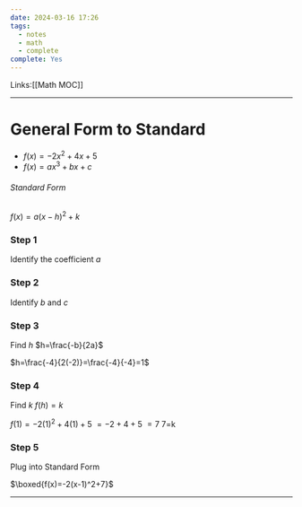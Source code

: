```yaml
---
date: 2024-03-16 17:26
tags:
  - notes
  - math
  - complete
complete: Yes
---
```

Links:[[Math MOC]]

---
# General Form to Standard
- $f(x)=-2x^2+4x+5$
- $f(x)=ax^3+bx+c$

###### Standard Form
$f(x)=a(x-h)^2+k$

### Step 1
Identify the coefficient $a$
### Step 2
Identify $b$ and $c$

### Step 3
Find $h$
$h=\frac{-b}{2a}$

$h=\frac{-4}{2(-2)}=\frac{-4}{-4}=1$

### Step 4
Find $k$
$f(h)=k$

$f(1)=-2(1)^2+4(1)+5$
    $=-2+4+5$
	$=7$
 7=k

### Step 5
Plug into Standard Form

$\boxed{f(x)=-2(x-1)^2+7}$

---
